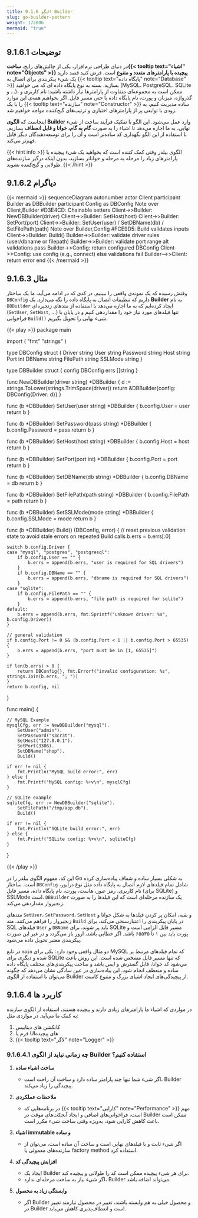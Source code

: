 ```yaml
---
title: 9.1.6 الگو Builder
slug: go-builder-pattern
weight: 172006
mermaid: "true"
---
```


## 9.1.6.1 توضیحات

در دنیای طراحی نرم‌افزار، یکی از چالش‌های رایج، **ساخت{{< tooltip text="اشیاء" note="Objects" >}} پیچیده با پارامترهای متعدد و متنوع** است. فرض کنید قصد دارید یک شیء پیکربندی برای اتصال به {{< tooltip text="پایگاه داده" note="Database" >}} بسازید. بسته به نوع پایگاه داده ای که می خواهید (MySQL، PostgreSQL، SQLite و …)، ممکن است به مجموعه‌ای متفاوت از پارامترها نیاز داشته باشید: نام کاربری و گذرواژه، میزبان و پورت، نام پایگاه داده یا حتی مسیر فایل. اگر بخواهیم همه‌ی این موارد را با یک {{< tooltip text="سازنده" note="Constructor" >}}  ساده مدیریت کنیم، به زودی با توابعی پر از پارامترهای اختیاری و ترتیب‌های گیج‌کننده مواجه خواهیم شد.

اینجاست که **الگوی Builder** وارد عمل می‌شود. این الگو با تفکیک فرآیند ساخت از شیء نهایی، به ما اجازه می‌دهد تا اشیاء را به صورت **گام به گام، خوانا و قابل انعطاف** بسازیم. با استفاده از این الگو نگهداری کد ساده‌تر است و آن را برای توسعه‌دهندگان دیگر قابل فهم‌تر می‌کند.

{{< hint info >}}
الگوی بیلدر وقتی کمک کننده است که بخواهید یک شیء پیچیده با پارامترهای زیاد را مرحله به مرحله و خواناتر بسازید، بدون اینکه درگیر سازنده‌های طولانی و گیج‌کننده بشوید.
{{< /hint >}}

## 9.1.6.2 دیاگرام

{{< mermaid >}}
sequenceDiagram
  autonumber
  actor Client
  participant Builder as DBBuilder
  participant Config as DBConfig
  Note over Client,Builder #D3E4CD: Chainable setters
  Client->>Builder: NewDBBuilder(driver)
  Client->>Builder: SetHost(host)
  Client->>Builder: SetPort(port)
  Client->>Builder: SetUser(user) / SetDBName(db) / SetFilePath(path)
  Note over Builder,Config #FCE9D5: Build validates inputs
  Client->>Builder: Build()
  Builder->>Builder: validate driver rules (user/dbname or filepath)
  Builder->>Builder: validate port range
  alt validations pass
    Builder->>Config: return configured DBConfig
    Client->>Config: use config (e.g., connect)
  else validations fail
    Builder-->>Client: return error
  end
{{< /mermaid >}}

## 9.1.6.3 مثال

وقتش رسیده که یک نمونه‌ی واقعی را ببینیم. در کدی که در ادامه می‌آید، ما یک ساختار `DBConfig` داریم که تنظیمات اتصال به پایگاه داده را نگه می‌دارد. یک **Builder** به نام `DBBuilder` ایجاد کرده‌ایم که به ما اجازه می‌دهد با استفاده از متدهای زنجیره‌ای (`SetUser`, `SetHost`, …) تنها فیلدهای مورد نیاز خود را مقداردهی کنیم و در پایان با فراخوانی `Build()` شیء نهایی را تحویل بگیریم.

{{< play >}}
package main

import (
	"fmt"
	"strings"
)

type DBConfig struct {
	Driver   string
	User     string
	Password string
	Host     string
	Port     int
	DBName   string
	FilePath string
	SSLMode  string
}

type DBBuilder struct {
	config DBConfig
	errs   []string
}

func NewDBBuilder(driver string) *DBBuilder {
	d := strings.ToLower(strings.TrimSpace(driver))
	return &DBBuilder{config: DBConfig{Driver: d}}
}

func (b *DBBuilder) SetUser(user string) *DBBuilder {
	b.config.User = user
	return b
}

func (b *DBBuilder) SetPassword(pass string) *DBBuilder {
	b.config.Password = pass
	return b
}

func (b *DBBuilder) SetHost(host string) *DBBuilder {
	b.config.Host = host
	return b
}

func (b *DBBuilder) SetPort(port int) *DBBuilder {
    b.config.Port = port
    return b
}

func (b *DBBuilder) SetDBName(db string) *DBBuilder {
	b.config.DBName = db
	return b
}

func (b *DBBuilder) SetFilePath(path string) *DBBuilder {
	b.config.FilePath = path
	return b
}

func (b *DBBuilder) SetSSLMode(mode string) *DBBuilder {
	b.config.SSLMode = mode
	return b
}

func (b *DBBuilder) Build() (DBConfig, error) {
    // reset previous validation state to avoid stale errors on repeated Build calls
    b.errs = b.errs[:0]

    switch b.config.Driver {
    case "mysql", "postgres", "postgresql":
        if b.config.User == "" {
            b.errs = append(b.errs, "user is required for SQL drivers")
        }
        if b.config.DBName == "" {
            b.errs = append(b.errs, "dbname is required for SQL drivers")
        }
    case "sqlite":
        if b.config.FilePath == "" {
            b.errs = append(b.errs, "file path is required for sqlite")
        }
    default:
        b.errs = append(b.errs, fmt.Sprintf("unknown driver: %s", b.config.Driver))
    }

    // general validation
    if b.config.Port != 0 && (b.config.Port < 1 || b.config.Port > 65535) {
        b.errs = append(b.errs, "port must be in [1, 65535]")
    }

    if len(b.errs) > 0 {
        return DBConfig{}, fmt.Errorf("invalid configuration: %s", strings.Join(b.errs, "; "))
    }
    return b.config, nil
}

func main() {

	// MySQL Example
	mysqlCfg, err := NewDBBuilder("mysql").
		SetUser("admin").
		SetPassword("s3cr3t").
		SetHost("127.0.0.1").
		SetPort(3306).
		SetDBName("shop").
		Build()

	if err != nil {
		fmt.Println("MySQL build error:", err)
	} else {
		fmt.Printf("MySQL config: %+v\n", mysqlCfg)
	}

	// SQLite example
	sqliteCfg, err := NewDBBuilder("sqlite").
		SetFilePath("/tmp/app.db").
		Build()

	if err != nil {
		fmt.Println("SQLite build error:", err)
	} else {
		fmt.Printf("SQLite config: %+v\n", sqliteCfg)
	}
}

{{< /play >}}

این کد، مفهوم الگوی بیلدر را در Go به شکلی بسیار ساده و شفاف پیاده‌سازی کرده است.
ساختار `DBConfig` شامل تمام فیلدهای لازم اتصال به پایگاه داده مثل نوع درایور، نام کاربری، رمز عبور، هاست، پورت، نام پایگاه داده، مسیر فایل (برای SQLite) و SSLMode است. `DBBuilder` یک سازنده مرحله‌ای است که این فیلدها را به صورت زنجیروار مقداردهی می‌کند.

متدهای `SetUser`، `SetPassword`، `SetHost` و بقیه، امکان پر کردن فیلدها به شکل خوانا و زنجیروار را فراهم می‌کنند. متد `Build` در پایان پیکربندی را اعتبارسنجی می‌کند، برای SQL فیلدهای `User` و `DBName` باید پر شوند، برای SQLite مسیر فایل الزامی است و پورت باید بین ۱ تا ۶۵۵۳۵ باشد. اگر خطایی باشد، ارور باز می‌گردد و در غیر این صورت پیکربندی معتبر تحویل داده می‌شود.

در تابع `main` دو مثال واقعی وجود دارد: یکی برای MySQL که تمام فیلدهای مرتبط پر شده و دیگری برای SQLite که تنها مسیر فایل مشخص شده است. این روش باعث می‌شود کد خوانا، قابل گسترش و ایمن باشد و ساخت پیکربندی‌های مختلف پایگاه داده ساده و منعطف انجام شود. این پیاده‌سازی در عین سادگی نشان می‌دهد که چگونه می‌توان با استفاده از الگوی Builder از پیچیدگی‌های ایجاد اشیای بزرگ و متنوع کاست.

## 9.1.6.4 کاربرد ها

در مواردی که اشیاء ما پارامترهای زیادی دارند و  پیچیده هستند، استفاده از الگوی سازنده به کمک ما می‌آید. در مواردی مثل:

1. کانکشن های دیتابیس
2. فرم یا UI‌های پیچیده
3. {{< tooltip text="لاگر" note="Logger" >}}

### 9.1.6.4.1 چه زمانی نباید از الگوی Builder استفاده کنیم؟

1. **ساخت اشیاء ساده**

   + اگر شیء شما تنها چند پارامتر ساده دارد و ساخت آن راحت است، Builder پیچیدگی را زیاد می‌کند.

2. **ملاحظات عملکردی**

   + در برنامه‌هایی که {{< tooltip text="کارایی" note="Performance" >}} مهم است، فراخوانی‌های اضافی و ایجاد آبجکت‌های موقت در Builder ممکن است باعث کاهش کارایی شود، به‌ویژه وقتی ساخت شیء مکرر است.

3. **اشیاء immutable و ساده**

   + اگر شیء ثابت و با فیلدهای نهایی است و ساخت آن ساده است، می‌توان از سازنده‌های معمولی یا factory method استفاده کرد.

4. **افزایش پیچیدگی کد**

   + ایجاد یک Builder برای هر شیء پیچیده ممکن است کد را طولانی و پیچیده کند.  
   + اگر شیء نیاز به ساخت مرحله‌ای ندارد، Builder می‌تواند اضافه باشد.

5. **وابستگی زیاد به محصول**

   + اگر Builder و محصول خیلی به هم وابسته باشند، تغییر در محصول نیازمند تغییر در Builder است و انعطاف‌پذیری کاهش می‌یابد.
